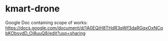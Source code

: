 # kmart-drone

Google Doc containing scope of works:
https://docs.google.com/document/d/1A0EQiH8THdR3qWf3daRGqxOxNCqbKObsvdD_Oi8uuQ8/edit?usp=sharing